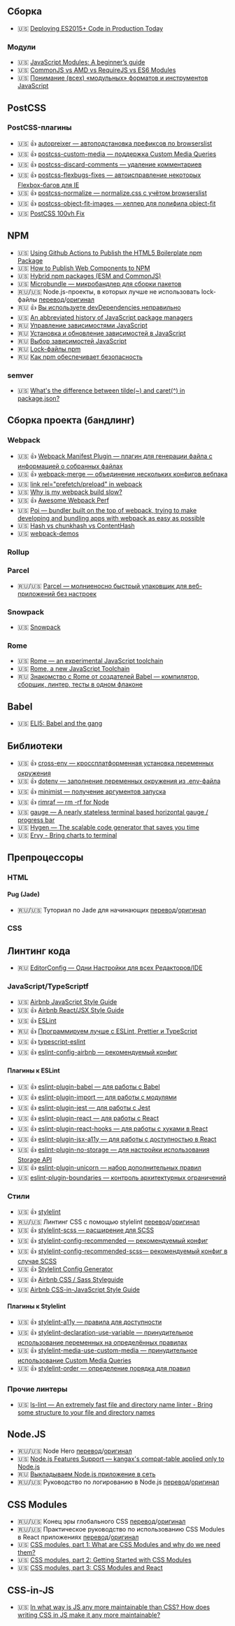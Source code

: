 ## Сборка

<!--
* 🇺🇸 []()
* 🇷🇺 []()
* 🏳 []()
* 🇷🇺/🇺🇸 [перевод]()/[оригинал]()
-->

* 🇺🇸 [Deploying ES2015+ Code in Production Today](https://philipwalton.com/articles/deploying-es2015-code-in-production-today/)

### Модули

* 🇺🇸 [JavaScript Modules: A beginner’s guide](https://www.preethikasireddy.com/post/javascript-modules-a-beginners-guide)
* 🇺🇸 [CommonJS vs AMD vs RequireJS vs ES6 Modules](https://blogs.windows.com/msedgedev/2016/07/08/the-progress-of-web-apps/)
* 🇺🇸 [Понимание (всех) «модульных» форматов и инструментов JavaScript](https://habr.com/ru/post/501198/)

## PostCSS

### PostCSS-плагины

* 🇺🇸 👍 [autopreixer — автоподстановка префиксов по browserslist](https://github.com/postcss/autoprefixer) 
* 🇺🇸 👍 [postcss-custom-media — поддержка Custom Media Queries](https://www.npmjs.com/package/postcss-custom-media)
* 🇺🇸 👍 [postcss-discard-comments — удаление комментариев](https://www.npmjs.com/package/postcss-discard-comments)
* 🇺🇸 👍 [postcss-flexbugs-fixes — автоисправление некоторых Flexbox-багов для IE](https://www.npmjs.com/package/postcss-flexbugs-fixes)
* 🇺🇸 👍 [postcss-normalize — normalize.css с учётом browserslist](https://www.npmjs.com/package/postcss-normalize)
* 🇺🇸 👍 [postcss-object-fit-images — хелпер для полифила object-fit](https://www.npmjs.com/package/postcss-object-fit-images)
* 🇺🇸 [PostCSS 100vh Fix](https://github.com/postcss/postcss-100vh-fix)

## NPM

* 🇺🇸 [Using Github Actions to Publish the HTML5 Boilerplate npm Package](https://htmlcssjavascript.com/web/using-github-actions-to-publish-the-html5-boilerplate-npm-package/)
* 🇺🇸 [How to Publish Web Components to NPM](https://justinfagnani.com/2019/11/01/how-to-publish-web-components-to-npm/)
* 🇺🇸 [Hybrid npm packages (ESM and CommonJS)](https://2ality.com/2019/10/hybrid-npm-packages.html)
* 🇺🇸 [Microbundle — микробандлер для сборки пакетов](https://github.com/developit/microbundle)
* 🇷🇺/🇺🇸 Node.js-проекты, в которых лучше не использовать lock-файлы [перевод](https://habr.com/ru/company/ruvds/blog/453582/)/[оригинал](https://www.twilio.com/blog/lockfiles-nodejs)
* 🇷🇺 👍 [Вы используете devDependencies неправильно](https://incubator.flaks.dev/devdependencies-mistake)
* 🇺🇸 [An abbreviated history of JavaScript package managers](https://medium.com/javascript-in-plain-english/an-abbreviated-history-of-javascript-package-managers-f9797be7cf0e)
* 🇷🇺 [Управление зависимостями JavaScript](https://habr.com/ru/company/domclick/blog/509440/)
* 🇷🇺 [Установка и обновление зависимостей в JavaScript](https://habr.com/ru/company/domclick/blog/510812/)
* 🇷🇺 [Выбор зависимостей JavaScript](https://habr.com/ru/company/domclick/blog/512154/)
* 🇷🇺 [Lock-файлы npm](https://habr.com/ru/company/domclick/blog/513130/)
* 🇷🇺 [Как npm обеспечивает безопасность](https://habr.com/ru/company/domclick/blog/515848/)

### semver

* 🇺🇸 [What's the difference between tilde(~) and caret(^) in package.json?](https://stackoverflow.com/questions/22343224/whats-the-difference-between-tilde-and-caret-in-package-json/33067594#33067594)

## Сборка проекта (бандлинг)

### Webpack

* 🇺🇸 👍 [Webpack Manifest Plugin — плагин для генерации файла с информацией о собранных файлах](https://www.npmjs.com/package/webpack-manifest-plugin)
* 🇺🇸 👍 [webpack-merge — объединение нескольких конфигов вебпака](https://www.npmjs.com/package/webpack-merge)
* 🇺🇸 [link rel="prefetch/preload" in webpack](https://medium.com/webpack/link-rel-prefetch-preload-in-webpack-51a52358f84c)
* 🇺🇸 [Why is my webpack build slow?](https://samsaccone.com/posts/why-is-my-webpack-build-slow.html)
* 🇺🇸 👍 [Awesome Webpack Perf](https://github.com/iamakulov/awesome-webpack-perf)
* 🇺🇸 [Poi — bundler built on the top of webpack, trying to make developing and bundling apps with webpack as easy as possible](https://poi.js.org/)
* 🇺🇸 [Hash vs chunkhash vs ContentHash](https://medium.com/@sahilkkrazy/hash-vs-chunkhash-vs-contenthash-e94d38a32208)
* 🇺🇸 [webpack-demos](https://github.com/ruanyf/webpack-demos)

### Rollup

### Parcel

* 🇷🇺/🇺🇸 [Parcel — молниеносно быстрый упаковщик для веб-приложений без настроек](https://parceljs.org/)

### Snowpack

* 🇺🇸 [Snowpack](https://www.snowpack.dev/)

### Rome

* 🇺🇸 [Rome — an experimental JavaScript toolchain](https://romejs.dev/)
* 🇺🇸 [Rome, a new JavaScript Toolchain](https://jasonformat.com/rome-javascript-toolchain/)
* 🇷🇺 [Знакомство с Rome от создателей Babel — компилятор, сборщик, линтер, тесты в одном флаконе](https://habr.com/ru/post/515914/)

## Babel

* 🇺🇸 [ELI5: Babel and the gang](https://levelup.gitconnected.com/eli5-babel-and-the-gang-e5329313a107)

## Библиотеки

* 🇺🇸 👍 [cross-env — кроссплатформенная установка переменных окружения](https://www.npmjs.com/package/cross-env)
* 🇺🇸 👍 [dotenv — заполнение переменных окружения из .env-файла](https://www.npmjs.com/package/dotenv)
* 🇺🇸 👍 [minimist — получение аргументов запуска](https://www.npmjs.com/package/minimist)
* 🇺🇸 👍 [rimraf — rm -rf for Node](https://www.npmjs.com/package/rimraf)
* 🇺🇸 [gauge — A nearly stateless terminal based horizontal gauge / progress bar](https://www.npmjs.com/package/gauge)
* 🇺🇸 [Hygen — The scalable code generator that saves you time](https://www.hygen.io/)
* 🇺🇸 [Ervy - Bring charts to terminal](https://www.chunqiuyiyu.com/ervy/)

## Препроцессоры

### HTML

#### Pug (Jade)

* 🇷🇺/🇺🇸 Туториал по Jade для начинающих [перевод](https://habr.com/ru/post/278109/)/[оригинал](https://www.sitepoint.com/jade-tutorial-for-beginners/)

### CSS

## Линтинг кода

* 🇷🇺 [EditorConfig — Одни Настройки для всех Редакторов/IDE](https://habr.com/ru/post/220131/)

### JavaScript/TypeScriptf

* 🇺🇸 [Airbnb JavaScript Style Guide](https://github.com/airbnb/javascript)
* 🇺🇸 👍 [Airbnb React/JSX Style Guide](https://github.com/airbnb/javascript/tree/master/react)
* 🇺🇸 👍 [ESLint](https://eslint.org/)
* 🇷🇺 👍 [Программируем лучше с ESLint, Prettier и TypeScript](https://tproger.ru/translations/setting-up-eslint-and-prettier/)
* 🇺🇸 👍 [typescript-eslint](https://github.com/typescript-eslint/typescript-eslint)
* 🇺🇸 👍 [eslint-config-airbnb — рекомендуемый конфиг](https://www.npmjs.com/package/eslint-config-airbnb)

#### Плагины к ESLint

* 🇺🇸 👍 [eslint-plugin-babel — для работы с Babel](https://www.npmjs.com/package/eslint-plugin-babel)
* 🇺🇸 👍 [eslint-plugin-import — для работы с модулями](https://www.npmjs.com/package/eslint-plugin-import)
* 🇺🇸 👍 [eslint-plugin-jest — для работы с Jest](https://www.npmjs.com/package/eslint-plugin-jest)
* 🇺🇸 👍 [eslint-plugin-react — для работы с React](https://www.npmjs.com/package/eslint-plugin-react)
* 🇺🇸 👍 [eslint-plugin-react-hooks — для работы с хуками в React](https://www.npmjs.com/package/eslint-plugin-react-hooks)
* 🇺🇸 👍 [eslint-plugin-jsx-a11y — для работы с доступностью в React](https://www.npmjs.com/package/eslint-plugin-jsx-a11y)
* 🇺🇸 👍 [eslint-plugin-no-storage — для настройки использования Storage API](https://www.npmjs.com/package/eslint-plugin-no-storage)
* 🇺🇸 👍 [eslint-plugin-unicorn — набор дополнительных правил](https://www.npmjs.com/package/eslint-plugin-unicorn)
* 🇺🇸 [eslint-plugin-boundaries — контроль архитектурных ограничений](https://github.com/javierbrea/eslint-plugin-boundaries)

### Стили

* 🇺🇸 👍 [stylelint](https://github.com/stylelint/stylelint)
* 🇷🇺/🇺🇸 Линтинг CSS с помощью stylelint [перевод](https://habr.com/ru/post/301594/)/[оригинал](https://css-tricks.com/stylelint/)
* 🇺🇸 👍 [stylelint-scss — расширение для SCSS](https://www.npmjs.com/package/stylelint-scss)
* 🇺🇸 👍 [stylelint-config-recommended — рекомендуемый конфиг](https://github.com/stylelint/stylelint-config-recommended)
* 🇺🇸 👍 [stylelint-config-recommended-scss— рекомендуемый конфиг в случае SCSS](https://github.com/kristerkari/stylelint-config-recommended-scss)
* 🇺🇸 👍 [Stylelint Config Generator](https://maximgatilin.github.io/stylelint-config/)
* 🇺🇸 👍 [Airbnb CSS / Sass Styleguide](https://github.com/airbnb/css)
* 🇺🇸 [Airbnb CSS-in-JavaScript Style Guide](https://github.com/airbnb/javascript/tree/master/css-in-javascript)

#### Плагины к Stylelint

* 🇺🇸 👍 [stylelint-a11y — правила для доступности](https://github.com/YozhikM/stylelint-a11y)
* 🇺🇸 👍 [stylelint-declaration-use-variable — принудительное использование переменных на определённых правилах](https://github.com/sh-waqar/stylelint-declaration-use-variable)
* 🇺🇸 👍 [stylelint-media-use-custom-media — принудительное использование Custom Media Queries](https://github.com/csstools/stylelint-media-use-custom-media)
* 🇺🇸 👍 [stylelint-order — определение порядка для правил](https://github.com/hudochenkov/stylelint-order)

### Прочие линтеры

* 🇺🇸 [ls-lint — An extremely fast file and directory name linter - Bring some structure to your file and directory names](https://github.com/loeffel-io/ls-lint)

## Node.JS

* 🇷🇺/🇺🇸 Node Hero [перевод](https://medium.com/devschacht/node-hero-6a07ef8d822d)/[оригинал](https://risingstack.com/resources/node-hero)
* 🇺🇸 [Node.js Features Support — kangax's compat-table applied only to Node.js](https://node.green/)
* 🇷🇺 [Выкладываем Node.js приложение в сеть](https://telegra.ph/Vykladyvaem-Nodejs-prilozhenie-v-set-09-21)
* 🇷🇺/🇺🇸 Руководство по логированию в Node.js [перевод](https://habr.com/ru/company/funcorp/blog/461881/)/[оригинал](https://www.twilio.com/blog/guide-node-js-logging)

## CSS Modules

* 🇷🇺/🇺🇸 Конец эры глобального CSS [перевод](https://habr.com/ru/post/276417/)/[оригинал](https://medium.com/seek-blog/the-end-of-global-css-90d2a4a06284#.rx1co7cd0)
* 🇷🇺/🇺🇸 Практическое руководство по использованию CSS Modules в React приложениях [перевод](https://habr.com/ru/post/335244/)/[оригинал](https://www.triplet.fi/blog/practical-guide-to-react-and-css-modules/)
* 🇺🇸 [CSS modules, part 1: What are CSS Modules and why do we need them?](https://css-tricks.com/css-modules-part-1-need/)
* 🇺🇸 [CSS modules, part 2: Getting Started with CSS Modules](https://css-tricks.com/css-modules-part-2-getting-started/)
* 🇺🇸 [CSS modules, part 3: CSS Modules and React](https://css-tricks.com/css-modules-part-3-react/)

## CSS-in-JS

* 🇺🇸 [In what way is JS any more maintainable than CSS? How does writing CSS in JS make it any more maintainable?](https://gist.github.com/threepointone/731b0c47e78d8350ae4e105c1a83867d)
